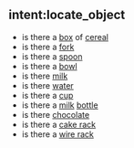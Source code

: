 ## intent:locate_object
- is there a [box](object) of [cereal](property)
- is there a [fork](object)
- is there a [spoon](object)
- is there a [bowl](object)
- is there [milk](object)
- is there [water](object)
- is there a [cup](object)
- is there a [milk](property) [bottle](object)
- is there [chocolate](object)
- is there a [cake rack](object)
- is there a [wire rack](object)